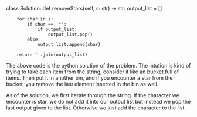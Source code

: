 class Solution:
    def removeStars(self, s: str) -> str:
        output_list = []
        
        for char in s:
            if char == '*':
                if output_list:
                    output_list.pop()
            else:
                output_list.append(char)
        
        return ''.join(output_list)

The above code is the python solution of the problem. 
The intution is kind of trying to take each item from the string, consider it like an bucket full of items. Then put it in another bin, and if you encounter a star from the bucket, you remove the last element inserted in the bin as well.

As of the solution, 
we first iterate through the string. If the character we encounter is star, we do not add it into our output list but instead we pop the last output given to the list. Otherwise we just add the character to the list.
